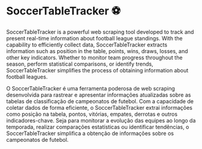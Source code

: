 # SoccerTableTracker	:soccer:
SoccerTableTracker is a powerful web scraping tool developed to track and present real-time information about football league standings. With the capability to efficiently collect data, SoccerTableTracker extracts information such as position in the table, points, wins, draws, losses, and other key indicators. Whether to monitor team progress throughout the season, perform statistical comparisons, or identify trends, SoccerTableTracker simplifies the process of obtaining information about football leagues.

O SoccerTableTracker é uma ferramenta poderosa de web scraping desenvolvida para rastrear e apresentar informações atualizadas sobre as tabelas de classificação de campeonatos de futebol. Com a capacidade de coletar dados de forma eficiente, o SoccerTableTracker extrai informações como posição na tabela, pontos, vitórias, empates, derrotas e outros indicadores-chave. Seja para monitorar a evolução das equipes ao longo da temporada, realizar comparações estatísticas ou identificar tendências, o SoccerTableTracker simplifica a obtenção de informações sobre os campeonatos de futebol.





